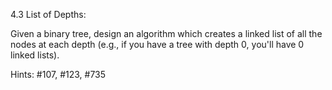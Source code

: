 4.3 List of Depths:

Given a binary tree, design an algorithm which creates a linked list of all the nodes at each depth (e.g., if you have a tree with depth 0, you'll have 0 linked lists).

Hints: #107, #123, #735